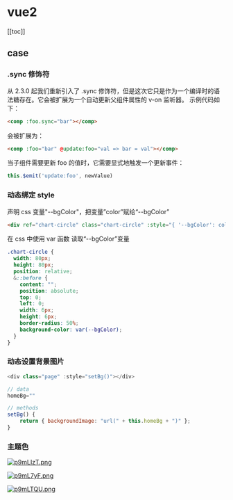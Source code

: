 # vue2

[[toc]]

## case

### .sync 修饰符

从 2.3.0 起我们重新引入了 .sync 修饰符，但是这次它只是作为一个编译时的语法糖存在。它会被扩展为一个自动更新父组件属性的 v-on 监听器。
示例代码如下：

```html
<comp :foo.sync="bar"></comp>
```

会被扩展为：

```html
<comp :foo="bar" @update:foo="val => bar = val"></comp>
```

当子组件需要更新 foo 的值时，它需要显式地触发一个更新事件：

```js
this.$emit('update:foo', newValue)
```

### 动态绑定 style

声明 css 变量"--bgColor"，把变量”color”赋给“--bgColor”

```html
<div ref="chart-circle" class="chart-circle" :style="{ '--bgColor': color }"></div>
```

在 css 中使用 var 函数 读取“--bgColor”变量

```css
.chart-circle {
  width: 80px;
  height: 80px;
  position: relative;
  &::before {
    content: "";
    position: absolute;
    top: 0;
    left: 0;
    width: 6px;
    height: 6px;
    border-radius: 50%;
    background-color: var(--bgColor);
  }
}
```

### 动态设置背景图片

```js
<div class="page" :style="setBg()"></div>

// data
homeBg=""

// methods
setBg() {
    return { backgroundImage: "url(" + this.homeBg + ")" };
}
```

### 主题色

[![p9mLIzT.png](https://s1.ax1x.com/2023/04/24/p9mLIzT.png)](https://imgse.com/i/p9mLIzT)

[![p9mL7yF.png](https://s1.ax1x.com/2023/04/24/p9mL7yF.png)](https://imgse.com/i/p9mL7yF)

[![p9mLTQU.png](https://s1.ax1x.com/2023/04/24/p9mLTQU.png)](https://imgse.com/i/p9mLTQU)